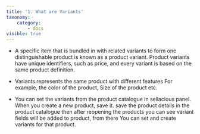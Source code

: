 ```yaml
---
title: '1. What are Variants'
taxonomy:
    category:
        - docs
visible: true
---
```


* A specific item that is bundled in with related variants to form one distinguishable product is known as a product variant. Product variants have unique identifiers, such as price, and every variant is based on the same product definition.

* Variants represents the same product with different features For example, the color of the product, Size of the product etc. 

* You can set the variants from the product catalogue in sellacious panel. When you create a new product, save it. save the product details in the product catalogue then after reopening the products you can see variant fields will be added to product, from there You can set and create variants for that product.


